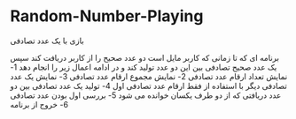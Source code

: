 # Random-Number-Playing
بازی با یک عدد تصادفی


برنامه ای که تا زمانی که کاربر مایل است دو عدد صحیح را از کاربر دریافت کند
سپس یک عدد صحیح تصادفی بین این دو عدد تولید کند
و در ادامه اعمال زیر را انجام دهد
1- نمایش تعداد ارقام عدد تصادفی
2- نمایش مجموع ارقام عدد تصادفی
3- نمایش یک عدد تصادفی دیگر با استفاده از فقط ارقام عدد تصادفی اول
4- تولید یک عدد تصادفی بین دو عدد دریافتی که از دو طرف یکسان خوانده می شود
5- بررسی اول بودن عدد تصادفی
6- خروج از برنامه

